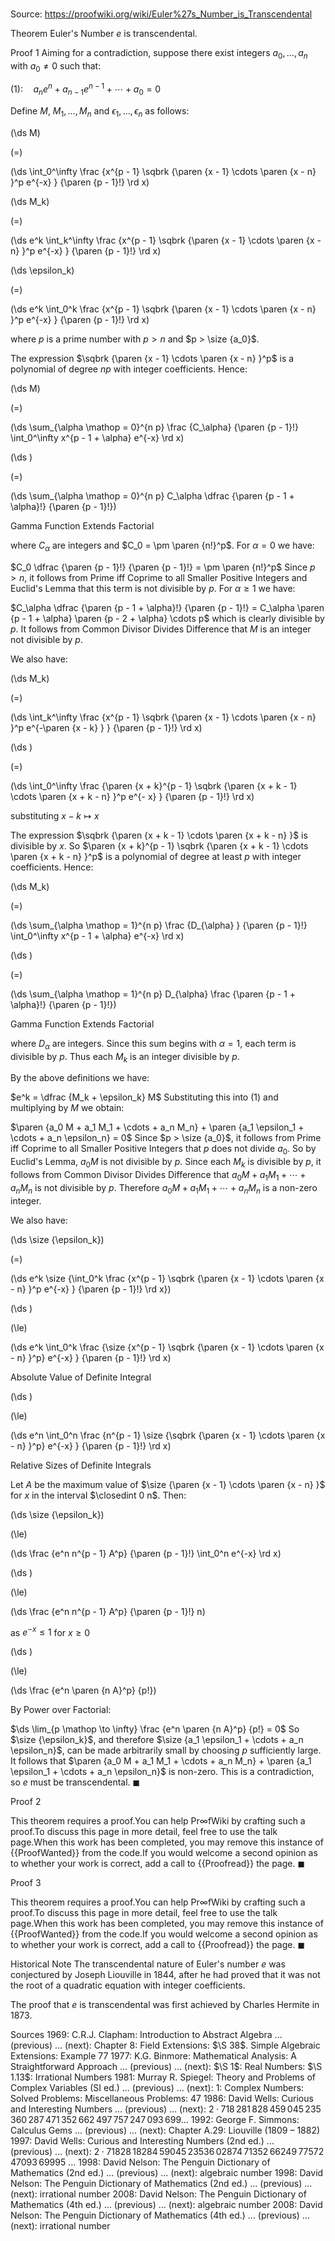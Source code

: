 # 

Source: https://proofwiki.org/wiki/Euler%27s_Number_is_Transcendental



Theorem
Euler's Number $e$ is transcendental.


Proof 1
Aiming for a contradiction, suppose there exist integers $a_0, \ldots, a_n$ with $a_0 \ne 0$ such that:

$(1): \quad a_n e^n + a_{n - 1} e^{n - 1} + \cdots + a_0 = 0$

Define $M$, $M_1, \ldots, M_n$ and $\epsilon_1, \ldots, \epsilon_n$ as follows:














\(\ds M\)

\(=\)







\(\ds \int_0^\infty \frac {x^{p - 1} \sqbrk {\paren {x - 1} \cdots \paren {x - n} }^p e^{-x} } {\paren {p - 1}!} \rd x\)




















\(\ds M_k\)

\(=\)







\(\ds e^k \int_k^\infty \frac {x^{p - 1} \sqbrk {\paren {x - 1} \cdots \paren {x - n} }^p e^{-x} } {\paren {p - 1}!} \rd x\)




















\(\ds \epsilon_k\)

\(=\)







\(\ds e^k \int_0^k \frac {x^{p - 1} \sqbrk {\paren {x - 1} \cdots \paren {x - n} }^p e^{-x} } {\paren {p - 1}!} \rd x\)










where $p$ is a prime number with $p > n$ and $p > \size {a_0}$.

The expression $\sqbrk {\paren {x - 1} \cdots \paren {x - n} }^p$ is a polynomial of degree $n p$ with integer coefficients.
Hence:














\(\ds M\)

\(=\)







\(\ds \sum_{\alpha \mathop = 0}^{n p} \frac {C_\alpha} {\paren {p - 1}!} \int_0^\infty x^{p - 1 + \alpha} e^{-x} \rd x\)




















\(\ds \)

\(=\)







\(\ds \sum_{\alpha \mathop = 0}^{n p} C_\alpha \dfrac {\paren {p - 1 + \alpha}!} {\paren {p - 1}!}\)





Gamma Function Extends Factorial



where $C_\alpha$ are integers and $C_0 = \pm \paren {n!}^p$.
For $\alpha = 0$ we have:

$C_0 \dfrac {\paren {p - 1}!} {\paren {p - 1}!} = \pm \paren {n!}^p$
Since $p > n$, it follows from Prime iff Coprime to all Smaller Positive Integers and Euclid's Lemma that this term is not divisible by $p$.
For $\alpha \ge 1$ we have:

$C_\alpha \dfrac {\paren {p - 1 + \alpha}!} {\paren {p - 1}!} = C_\alpha \paren {p - 1 + \alpha} \paren {p - 2 + \alpha} \cdots p$
which is clearly divisible by $p$.
It follows from Common Divisor Divides Difference that $M$ is an integer not divisible by $p$.

We also have:














\(\ds M_k\)

\(=\)







\(\ds \int_k^\infty \frac {x^{p - 1} \sqbrk {\paren {x - 1} \cdots \paren {x - n} }^p e^{-\paren {x - k} } } {\paren {p - 1}!} \rd x\)




















\(\ds \)

\(=\)







\(\ds \int_0^\infty \frac {\paren {x + k}^{p - 1} \sqbrk {\paren {x + k - 1} \cdots \paren {x + k - n} }^p e^{- x} } {\paren {p - 1}!} \rd x\)





substituting $x - k \mapsto x$



The expression $\sqbrk {\paren {x + k - 1} \cdots \paren {x + k - n} }$ is divisible by $x$.
So $\paren {x + k}^{p - 1} \sqbrk {\paren {x + k - 1} \cdots \paren {x + k - n} }^p$ is a polynomial of degree at least $p$ with integer coefficients.
Hence:














\(\ds M_k\)

\(=\)







\(\ds \sum_{\alpha \mathop = 1}^{n p} \frac {D_{\alpha} } {\paren {p - 1}!} \int_0^\infty x^{p - 1 + \alpha} e^{-x} \rd x\)




















\(\ds \)

\(=\)







\(\ds \sum_{\alpha \mathop = 1}^{n p} D_{\alpha} \frac {\paren {p - 1 + \alpha}!} {\paren {p - 1}!}\)





Gamma Function Extends Factorial



where $D_\alpha$ are integers.
Since this sum begins with $\alpha = 1$, each term is divisible by $p$. 
Thus each $M_k$ is an integer divisible by $p$.

By the above definitions we have:

$e^k = \dfrac {M_k + \epsilon_k} M$
Substituting this into $(1)$ and multiplying by $M$ we obtain:

$\paren {a_0 M + a_1 M_1 + \cdots + a_n M_n} + \paren {a_1 \epsilon_1 + \cdots + a_n \epsilon_n} = 0$
Since $p > \size {a_0}$, it follows from Prime iff Coprime to all Smaller Positive Integers that $p$ does not divide $a_0$.
So by Euclid's Lemma, $a_0 M$ is not divisible by $p$.
Since each $M_k$ is divisible by $p$, it follows from Common Divisor Divides Difference that $a_0 M + a_1 M_1 + \cdots + a_n M_n$ is not divisible by $p$.
Therefore $a_0 M + a_1 M_1 + \cdots + a_n M_n$ is a non-zero integer.

We also have:














\(\ds \size {\epsilon_k}\)

\(=\)







\(\ds e^k \size {\int_0^k \frac {x^{p - 1} \sqbrk {\paren {x - 1} \cdots \paren {x - n} }^p e^{-x} } {\paren {p - 1}!} \rd x}\)




















\(\ds \)

\(\le\)







\(\ds e^k \int_0^k \frac {\size {x^{p - 1} \sqbrk {\paren {x - 1} \cdots \paren {x - n} }^p} e^{-x} } {\paren {p - 1}!} \rd x\)





Absolute Value of Definite Integral














\(\ds \)

\(\le\)







\(\ds e^n \int_0^n \frac {n^{p - 1} \size {\sqbrk {\paren {x - 1} \cdots \paren {x - n} }^p} e^{-x} } {\paren {p - 1}!} \rd x\)





Relative Sizes of Definite Integrals



Let $A$ be the maximum value of $\size {\paren {x - 1} \cdots \paren {x - n} }$ for $x$ in the interval $\closedint 0 n$.
Then:














\(\ds \size {\epsilon_k}\)

\(\le\)







\(\ds \frac {e^n n^{p - 1} A^p} {\paren {p - 1}!} \int_0^n e^{-x} \rd x\)




















\(\ds \)

\(\le\)







\(\ds \frac {e^n n^{p - 1} A^p} {\paren {p - 1}!} n\)





as $e^{- x} \le 1$ for $x \ge 0$














\(\ds \)

\(\le\)







\(\ds \frac {e^n \paren {n A}^p} {p!}\)









By Power over Factorial:

$\ds \lim_{p \mathop \to \infty} \frac {e^n \paren {n A}^p} {p!} = 0$
So $\size {\epsilon_k}$, and therefore $\size {a_1 \epsilon_1 + \cdots + a_n \epsilon_n}$, can be made arbitrarily small by choosing $p$ sufficiently large. 
It follows that $\paren {a_0 M + a_1 M_1 + \cdots + a_n M_n} + \paren {a_1 \epsilon_1 + \cdots + a_n \epsilon_n}$ is non-zero.
This is a contradiction, so $e$ must be transcendental.
$\blacksquare$


Proof 2

This theorem requires a proof.You can help $\mathsf{Pr} \infty \mathsf{fWiki}$ by crafting such a proof.To discuss this page in more detail, feel free to use the talk page.When this work has been completed, you may remove this instance of {{ProofWanted}} from the code.If you would welcome a second opinion as to whether your work is correct, add a call to {{Proofread}} the page.
$\blacksquare$


Proof 3

This theorem requires a proof.You can help $\mathsf{Pr} \infty \mathsf{fWiki}$ by crafting such a proof.To discuss this page in more detail, feel free to use the talk page.When this work has been completed, you may remove this instance of {{ProofWanted}} from the code.If you would welcome a second opinion as to whether your work is correct, add a call to {{Proofread}} the page.
$\blacksquare$


Historical Note
The transcendental nature of Euler's number $e$ was conjectured by Joseph Liouville in $1844$, after he had proved that it was not the root of a quadratic equation with integer coefficients.

The proof that $e$ is transcendental was first achieved by Charles Hermite in $1873$.


Sources
1969: C.R.J. Clapham: Introduction to Abstract Algebra ... (previous) ... (next): Chapter $8$: Field Extensions: $\S 38$. Simple Algebraic Extensions: Example $77$
1977: K.G. Binmore: Mathematical Analysis: A Straightforward Approach ... (previous) ... (next): $\S 1$: Real Numbers: $\S 1.13$: Irrational Numbers
1981: Murray R. Spiegel: Theory and Problems of Complex Variables (SI ed.) ... (previous) ... (next): $1$: Complex Numbers: Solved Problems: Miscellaneous Problems: $47$
1986: David Wells: Curious and Interesting Numbers ... (previous) ... (next): $2 \cdotp 718 \, 281 \, 828 \, 459 \, 045 \, 235 \, 360 \, 287 \, 471 \, 352 \, 662 \, 497 \, 757 \, 247 \, 093 \, 699 \ldots$
1992: George F. Simmons: Calculus Gems ... (previous) ... (next): Chapter $\text {A}.29$: Liouville ($\text {1809}$ – $\text {1882}$)
1997: David Wells: Curious and Interesting Numbers (2nd ed.) ... (previous) ... (next): $2 \cdotp 71828 \, 18284 \, 59045 \, 23536 \, 02874 \, 71352 \, 66249 \, 77572 \, 47093 \, 69995 \ \ldots$
1998: David Nelson: The Penguin Dictionary of Mathematics (2nd ed.) ... (previous) ... (next): algebraic number
1998: David Nelson: The Penguin Dictionary of Mathematics (2nd ed.) ... (previous) ... (next): irrational number
2008: David Nelson: The Penguin Dictionary of Mathematics (4th ed.) ... (previous) ... (next): algebraic number
2008: David Nelson: The Penguin Dictionary of Mathematics (4th ed.) ... (previous) ... (next): irrational number





